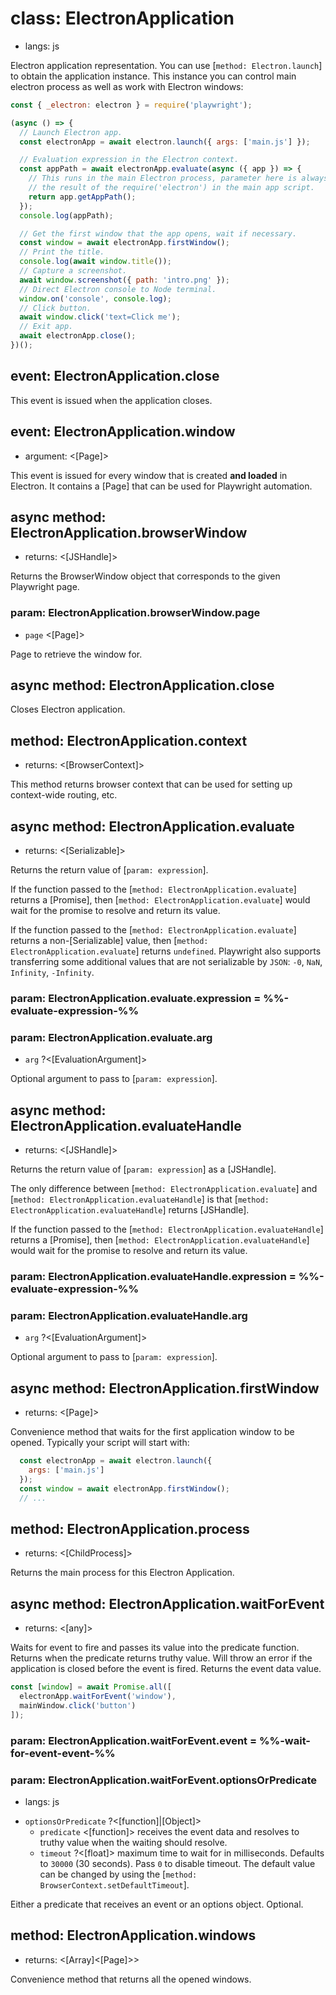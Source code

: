 # class: ElectronApplication
* langs: js

Electron application representation. You can use [`method: Electron.launch`] to
obtain the application instance. This instance you can control main electron process
as well as work with Electron windows:

```js
const { _electron: electron } = require('playwright');

(async () => {
  // Launch Electron app.
  const electronApp = await electron.launch({ args: ['main.js'] });

  // Evaluation expression in the Electron context.
  const appPath = await electronApp.evaluate(async ({ app }) => {
    // This runs in the main Electron process, parameter here is always
    // the result of the require('electron') in the main app script.
    return app.getAppPath();
  });
  console.log(appPath);

  // Get the first window that the app opens, wait if necessary.
  const window = await electronApp.firstWindow();
  // Print the title.
  console.log(await window.title());
  // Capture a screenshot.
  await window.screenshot({ path: 'intro.png' });
  // Direct Electron console to Node terminal.
  window.on('console', console.log);
  // Click button.
  await window.click('text=Click me');
  // Exit app.
  await electronApp.close();
})();
```

## event: ElectronApplication.close

This event is issued when the application closes.

## event: ElectronApplication.window
- argument: <[Page]>

This event is issued for every window that is created **and loaded** in Electron. It contains a [Page] that can
be used for Playwright automation.

## async method: ElectronApplication.browserWindow
- returns: <[JSHandle]>

Returns the BrowserWindow object that corresponds to the given Playwright page.

### param: ElectronApplication.browserWindow.page
- `page` <[Page]>

Page to retrieve the window for.

## async method: ElectronApplication.close

Closes Electron application.

## method: ElectronApplication.context
- returns: <[BrowserContext]>

This method returns browser context that can be used for setting up context-wide routing, etc.

## async method: ElectronApplication.evaluate
- returns: <[Serializable]>

Returns the return value of [`param: expression`].

If the function passed to the [`method: ElectronApplication.evaluate`] returns a [Promise], then
[`method: ElectronApplication.evaluate`] would wait for the promise to resolve and return its value.

If the function passed to the [`method: ElectronApplication.evaluate`] returns a non-[Serializable] value, then
[`method: ElectronApplication.evaluate`] returns `undefined`. Playwright also supports transferring
some additional values that are not serializable by `JSON`: `-0`, `NaN`, `Infinity`, `-Infinity`.

### param: ElectronApplication.evaluate.expression = %%-evaluate-expression-%%

### param: ElectronApplication.evaluate.arg
- `arg` ?<[EvaluationArgument]>

Optional argument to pass to [`param: expression`].

## async method: ElectronApplication.evaluateHandle
- returns: <[JSHandle]>

Returns the return value of [`param: expression`] as a [JSHandle].

The only difference between [`method: ElectronApplication.evaluate`] and [`method: ElectronApplication.evaluateHandle`] is that [`method: ElectronApplication.evaluateHandle`] returns [JSHandle].

If the function passed to the [`method: ElectronApplication.evaluateHandle`] returns a [Promise], then
[`method: ElectronApplication.evaluateHandle`] would wait for the promise to resolve and return its value.

### param: ElectronApplication.evaluateHandle.expression = %%-evaluate-expression-%%

### param: ElectronApplication.evaluateHandle.arg
- `arg` ?<[EvaluationArgument]>

Optional argument to pass to [`param: expression`].

## async method: ElectronApplication.firstWindow
- returns: <[Page]>

Convenience method that waits for the first application window to be opened.
Typically your script will start with:

```js
  const electronApp = await electron.launch({
    args: ['main.js']
  });
  const window = await electronApp.firstWindow();
  // ...
```

## method: ElectronApplication.process
- returns: <[ChildProcess]>

Returns the main process for this Electron Application.

## async method: ElectronApplication.waitForEvent
- returns: <[any]>

Waits for event to fire and passes its value into the predicate function. Returns when the predicate returns truthy value. Will throw an error if the application is closed before the event is fired. Returns the event data value.

```js
const [window] = await Promise.all([
  electronApp.waitForEvent('window'),
  mainWindow.click('button')
]);
```

### param: ElectronApplication.waitForEvent.event = %%-wait-for-event-event-%%

### param: ElectronApplication.waitForEvent.optionsOrPredicate
* langs: js
- `optionsOrPredicate` ?<[function]|[Object]>
  - `predicate` <[function]> receives the event data and resolves to truthy value when the waiting should resolve.
  - `timeout` ?<[float]> maximum time to wait for in milliseconds. Defaults to `30000` (30 seconds). Pass `0` to
    disable timeout. The default value can be changed by using the [`method: BrowserContext.setDefaultTimeout`].

Either a predicate that receives an event or an options object. Optional.

## method: ElectronApplication.windows
- returns: <[Array]<[Page]>>

Convenience method that returns all the opened windows.
